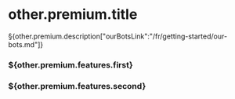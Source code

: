 # other.premium.title

§{other.premium.description["ourBotsLink":"/fr/getting-started/our-bots.md"]}

### \${other.premium.features.first}

### \${other.premium.features.second}
